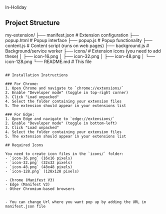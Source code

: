 In-Holiday

## Project Structure
my-extension/
├── manifest.json       # Extension configuration
├── popup.html         # Popup interface
├── popup.js           # Popup functionality
├── content.js         # Content script (runs on web pages)
├── background.js      # Background/service worker
├── icons/            # Extension icons (you need to add these)
│   ├── icon-16.png
│   ├── icon-32.png
│   ├── icon-48.png
│   └── icon-128.png
└── README.md         # This file
```

## Installation Instructions

### For Chrome:
1. Open Chrome and navigate to `chrome://extensions/`
2. Enable "Developer mode" (toggle in top-right corner)
3. Click "Load unpacked"
4. Select the folder containing your extension files
5. The extension should appear in your extensions list

### For Edge:
1. Open Edge and navigate to `edge://extensions/`
2. Enable "Developer mode" (toggle in bottom-left)
3. Click "Load unpacked"
4. Select the folder containing your extension files
5. The extension should appear in your extensions list

## Required Icons

You need to create icon files in the `icons/` folder:
- `icon-16.png` (16x16 pixels)
- `icon-32.png` (32x32 pixels)  
- `icon-48.png` (48x48 pixels)
- `icon-128.png` (128x128 pixels)

- Chrome (Manifest V3)
- Edge (Manifest V3)
- Other Chromium-based browsers


- You can change Url where you want pop up by adding the URL in manifest.json file
